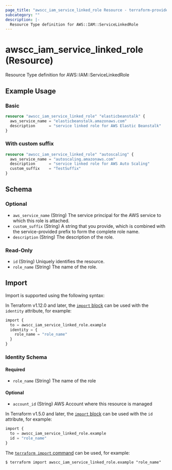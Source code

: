 ```yaml
---
page_title: "awscc_iam_service_linked_role Resource - terraform-provider-awscc"
subcategory: ""
description: |-
  Resource Type definition for AWS::IAM::ServiceLinkedRole
---
```


# awscc_iam_service_linked_role (Resource)

Resource Type definition for AWS::IAM::ServiceLinkedRole

## Example Usage

### Basic

```terraform
resource "awscc_iam_service_linked_role" "elasticbeanstalk" {
  aws_service_name = "elasticbeanstalk.amazonaws.com"
  description      = "service linked role for AWS Elastic Beanstalk"
}
```

### With custom suffix

```terraform
resource "awscc_iam_service_linked_role" "autoscaling" {
  aws_service_name = "autoscaling.amazonaws.com"
  description      = "service linked role for AWS Auto Scaling"
  custom_suffix    = "TestSuffix"
}
```

<!-- schema generated by tfplugindocs -->
## Schema

### Optional

- `aws_service_name` (String) The service principal for the AWS service to which this role is attached.
- `custom_suffix` (String) A string that you provide, which is combined with the service-provided prefix to form the complete role name.
- `description` (String) The description of the role.

### Read-Only

- `id` (String) Uniquely identifies the resource.
- `role_name` (String) The name of the role.

## Import

Import is supported using the following syntax:

In Terraform v1.12.0 and later, the [`import` block](https://developer.hashicorp.com/terraform/language/import) can be used with the `identity` attribute, for example:

```terraform
import {
  to = awscc_iam_service_linked_role.example
  identity = {
    role_name = "role_name"
  }
}
```

<!-- schema generated by tfplugindocs -->
### Identity Schema

#### Required

- `role_name` (String) The name of the role

#### Optional

- `account_id` (String) AWS Account where this resource is managed

In Terraform v1.5.0 and later, the [`import` block](https://developer.hashicorp.com/terraform/language/import) can be used with the `id` attribute, for example:

```terraform
import {
  to = awscc_iam_service_linked_role.example
  id = "role_name"
}
```

The [`terraform import` command](https://developer.hashicorp.com/terraform/cli/commands/import) can be used, for example:

```shell
$ terraform import awscc_iam_service_linked_role.example "role_name"
```